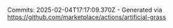 Commits: 2025-02-04T17:17:09.370Z - Generated via https://github.com/marketplace/actions/artificial-grass
<br>
